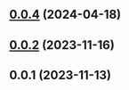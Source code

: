 ## [0.0.4](https://github.com/nramc/journeys/compare/v0.0.2...v0.0.4) (2024-04-18)



## [0.0.2](https://github.com/nramc/journeys/compare/v0.0.1...v0.0.2) (2023-11-16)



## 0.0.1 (2023-11-13)



